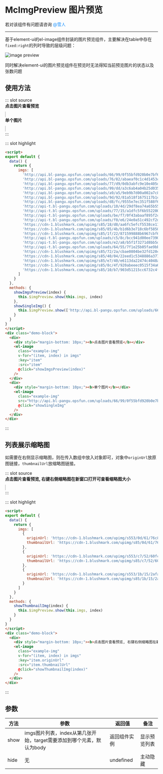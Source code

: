 # McImgPreview  图片预览

若对该组件有问题请咨询 <span style="color:#1890ff;">@雪人</span>

---

基于element-ui的el-image组件封装的图片预览组件，主要解决在table中存在`fixed:right`的列时导致的层级问题：

![image preview](https://jade-magic-d0b.notion.site/image/https%3A%2F%2Fs3-us-west-2.amazonaws.com%2Fsecure.notion-static.com%2Fd9dad5b2-3d3f-4174-b971-23036933f966%2Fac99426eb5f4aa58c6977fa83f42fa4bb08738ee.png?table=block&id=e5fe33af-59bf-48b0-9f83-9f49a21971f0&spaceId=43e1b609-a691-4162-9b00-8a161ae06ef3&width=1920&userId=&cache=v2)

同时解决element-ui的图片预览组件在预览时无法得知当前预览图片的状态以及张数问题

## 使用方法

<style>
  .example-img {
    width: 100px;
    height: 100px;
    margin: 0px 10px 10px 0;
    border: 1px solid #ccc;
    border-radius: 5px;
    cursor: pointer;
  }
</style>
<script>
export default {
  data() {
    return {
      imgs: [
        'http://api.bl-pangu.opsfun.com/uploads/66/99/0f55bfd920b0e7bf621e781d408e6699.jpg',
        'http://api.bl-pangu.opsfun.com/uploads/76/82/abaeaf0c1c4d1453c5414dc745957682.jpg',
        'http://api.bl-pangu.opsfun.com/uploads/77/d9/0db3abfc9e10e405d8423885398377d9.jpg',
        'http://api.bl-pangu.opsfun.com/uploads/99/dd/a3c6ab4a04b25d0350a60f4806c199dd.jpg',
        'http://api.bl-pangu.opsfun.com/uploads/a9/a5/9eb9b7d00a002a7c874018e2f35aa9a5.jpg',
        'http://api.bl-pangu.opsfun.com/uploads/9d/92/81a518f1675117b1c0e08e395e749d92.jpg',
        'http://api.bl-pangu.opsfun.com/uploads/d8/fc/9555e7ec351f588f6748c8016022d8fc.jpg',
        'http://api-t.bl-pangu.opsfun.com/uploads/10/4d/29df8ea74a65b55925b2ddd153d1104d.jpg',
        'http://api-t.bl-pangu.opsfun.com/uploads/77/15/a1dfc5f6b552200792fc4ace9b437715.png',
        'http://api-t.bl-pangu.opsfun.com/uploads/be/f7/0f43abaaf895f2ca288d5166d9febef7.jpg',
        'http://api-t.bl-pangu.opsfun.com/uploads/f0/e6/24e0a51c492cf2d730d58ea80e59f0e6.jpg',
        'https://cdn-1.blushmark.com/upimg/s85/18/d8/aa6fc5efcf5538ce114894ef9b6418d8.jpg',
        'https://cdn-1.blushmark.com/upimg/s85/85/4b/b1d6b3e718c6bf585082bafffab8854b.jpg',
        'https://cdn-1.blushmark.com/upimg/s85/1f/22/871599888b6967cbf6d1d44f14bf1f22.jpg',
        'http://api-t.bl-pangu.opsfun.com/uploads/c5/8c/bcc941d00ee739025633c75f8f1ec58c.png',
        'http://api-t.bl-pangu.opsfun.com/uploads/e2/a8/b5f1f3271d8bb5d1cfef434d8d17e2a8.jpg',
        'http://api-t.bl-pangu.opsfun.com/uploads/64/55/7f1e25b05fae9bba896b63f19cb86455.jpg',
        'https://cdn-1.blushmark.com/upimg/s85/72/2a/cbae0804be32fd120cd88e10470c722a.jpg',
        'https://cdn-1.blushmark.com/upimg/s85/40/04/22eed1c5348886a377cb8e69f19e4004.jpg',
        'https://cdn-1.blushmark.com/upimg/s85/e7/40/e6113da22474c4048a7d6e235314e740.jpg',
        'https://cdn-1.blushmark.com/upimg/s85/8c/4f/920abeeec0515f34a615233a23cc8c4f.jpg',
        'https://cdn-1.blushmark.com/upimg/s85/10/b7/903d51215cc6732c4f00abf3d19b10b7.jpg'
      ],
      imgs2: [
        {
          originUrl: 'https://cdn-1.blushmark.com/upimg/s553/0d/61/76c8a6764e09ab9a924fb1006ecc0d61.jpg',
          thumbnailUrl: 'https://cdn-1.blushmark.com/upimg/s85/0d/61/76c8a6764e09ab9a924fb1006ecc0d61.jpg'
        },
        {
          originUrl: 'https://cdn-1.blushmark.com/upimg/s553/c7/52/60fcabd4011ae06e427365ec818bc752.jpg',
          thumbnailUrl: 'https://cdn-1.blushmark.com/upimg/s85/c7/52/60fcabd4011ae06e427365ec818bc752.jpg'
        },
        {
          originUrl: 'https://cdn-1.blushmark.com/upimg/s553/1b/15/2afa58d808872be254210edb28771b15.jpg',
          thumbnailUrl: 'https://cdn-1.blushmark.com/upimg/s85/1b/15/2afa58d808872be254210edb28771b15.jpg'
        }
      ]
    }
  },
  methods: {
    showImgsPreview(index) {
      this.$imgPreview.show(this.imgs, index)
    },
    showSingleImg() {
      this.$imgPreview.show(['http://api.bl-pangu.opsfun.com/uploads/66/99/0f55bfd920b0e7bf621e781d408e6699.jpg'], 0)
    },
    showThumbnailImg() {
      this.$imgPreview.show(this.imgs2, 0)
    }
  }
}
</script>

<demo-block>
::: slot source
 <div>
    <div style="margin-bottom: 10px;"><b>点击图片查看预览</b></div>
    <el-image
      class="example-img"
      v-for="(item, index) in imgs"
      :key="item"
      :src="item"
      @click="showImgsPreview(index)"
    />
  </div>
  <div>
    <div style="margin-bottom: 10px;"><b>单个图片</b></div>
    <el-image
      class="example-img"
      src="http://api.bl-pangu.opsfun.com/uploads/66/99/0f55bfd920b0e7bf621e781d408e6699.jpg"
      @click="showSingleImg"
    />
  </div>
:::

::: slot highlight
```html
<script>
export default {
  data() {
    return {
      imgs: [
        'http://api.bl-pangu.opsfun.com/uploads/66/99/0f55bfd920b0e7bf621e781d408e6699.jpg',
        'http://api.bl-pangu.opsfun.com/uploads/76/82/abaeaf0c1c4d1453c5414dc745957682.jpg',
        'http://api.bl-pangu.opsfun.com/uploads/77/d9/0db3abfc9e10e405d8423885398377d9.jpg',
        'http://api.bl-pangu.opsfun.com/uploads/99/dd/a3c6ab4a04b25d0350a60f4806c199dd.jpg',
        'http://api.bl-pangu.opsfun.com/uploads/a9/a5/9eb9b7d00a002a7c874018e2f35aa9a5.jpg',
        'http://api.bl-pangu.opsfun.com/uploads/9d/92/81a518f1675117b1c0e08e395e749d92.jpg',
        'http://api.bl-pangu.opsfun.com/uploads/d8/fc/9555e7ec351f588f6748c8016022d8fc.jpg',
        'http://api-t.bl-pangu.opsfun.com/uploads/10/4d/29df8ea74a65b55925b2ddd153d1104d.jpg',
        'http://api-t.bl-pangu.opsfun.com/uploads/77/15/a1dfc5f6b552200792fc4ace9b437715.png',
        'http://api-t.bl-pangu.opsfun.com/uploads/be/f7/0f43abaaf895f2ca288d5166d9febef7.jpg',
        'http://api-t.bl-pangu.opsfun.com/uploads/f0/e6/24e0a51c492cf2d730d58ea80e59f0e6.jpg',
        'https://cdn-1.blushmark.com/upimg/s85/18/d8/aa6fc5efcf5538ce114894ef9b6418d8.jpg',
        'https://cdn-1.blushmark.com/upimg/s85/85/4b/b1d6b3e718c6bf585082bafffab8854b.jpg',
        'https://cdn-1.blushmark.com/upimg/s85/1f/22/871599888b6967cbf6d1d44f14bf1f22.jpg',
        'http://api-t.bl-pangu.opsfun.com/uploads/c5/8c/bcc941d00ee739025633c75f8f1ec58c.png',
        'http://api-t.bl-pangu.opsfun.com/uploads/e2/a8/b5f1f3271d8bb5d1cfef434d8d17e2a8.jpg',
        'http://api-t.bl-pangu.opsfun.com/uploads/64/55/7f1e25b05fae9bba896b63f19cb86455.jpg',
        'https://cdn-1.blushmark.com/upimg/s85/72/2a/cbae0804be32fd120cd88e10470c722a.jpg',
        'https://cdn-1.blushmark.com/upimg/s85/40/04/22eed1c5348886a377cb8e69f19e4004.jpg',
        'https://cdn-1.blushmark.com/upimg/s85/e7/40/e6113da22474c4048a7d6e235314e740.jpg',
        'https://cdn-1.blushmark.com/upimg/s85/8c/4f/920abeeec0515f34a615233a23cc8c4f.jpg',
        'https://cdn-1.blushmark.com/upimg/s85/10/b7/903d51215cc6732c4f00abf3d19b10b7.jpg'
      ]
    }
  },
  methods: {
    showImgsPreview(index) {
      this.$imgPreview.show(this.imgs, index)
    },
    showSingleImg() {
      this.$imgPreview.show(['http://api.bl-pangu.opsfun.com/uploads/66/99/0f55bfd920b0e7bf621e781d408e6699.jpg'], 0)
    }
  }
}
</script>
<div class="demo-block">
  <div>
    <div style="margin-bottom: 10px;"><b>点击图片查看预览</b></div>
    <el-image
      class="example-img"
      v-for="(item, index) in imgs"
      :key="item"
      :src="item"
      @click="showImgsPreview(index)"
    />
  </div>
  <div>
    <div style="margin-bottom: 10px;"><b>单个图片</b></div>
    <el-image
      class="example-img"
      src="http://api.bl-pangu.opsfun.com/uploads/66/99/0f55bfd920b0e7bf621e781d408e6699.jpg"
      @click="showSingleImg"
    />
  </div>
</div>
```
:::
</demo-block>
 



## 列表展示缩略图

如需要在右侧显示缩略图，则在传入数组中放入对象即可，对象中`originUrl`放原图链接，`thumbnailUrl`放缩略图链接。

<demo-block>
::: slot source
 <div>
    <div style="margin-bottom: 10px;"><b>点击图片查看预览, 右键右侧缩略图在新窗口打开可查看缩略图大小</b></div>
    <el-image
      class="example-img"
      v-for="(item, index) in imgs2"
      :key="item.originUrl"
      :src="item.thumbnailUrl"
      @click="showThumbnailImg(index)"
    />
  </div>
:::

::: slot highlight

```html
<script>
export default {
  data() {
    return {
      imgs: [
        {
          originUrl: 'https://cdn-1.blushmark.com/upimg/s553/0d/61/76c8a6764e09ab9a924fb1006ecc0d61.jpg',
          thumbnailUrl: 'https://cdn-1.blushmark.com/upimg/s85/0d/61/76c8a6764e09ab9a924fb1006ecc0d61.jpg'
        },
        {
          originUrl: 'https://cdn-1.blushmark.com/upimg/s553/c7/52/60fcabd4011ae06e427365ec818bc752.jpg',
          thumbnailUrl: 'https://cdn-1.blushmark.com/upimg/s85/c7/52/60fcabd4011ae06e427365ec818bc752.jpg'
        },
        {
          originUrl: 'https://cdn-1.blushmark.com/upimg/s553/1b/15/2afa58d808872be254210edb28771b15.jpg',
          thumbnailUrl: 'https://cdn-1.blushmark.com/upimg/s85/1b/15/2afa58d808872be254210edb28771b15.jpg'
        }
      ]
    }
  },
  methods: {
    showThumbnailImg(index) {
      this.$imgPreview.show(this.imgs, index)
    }
  }
}
</script>
<div class="demo-block">
  <div>
    <div style="margin-bottom: 10px;"><b>点击图片查看预览, 右键右侧缩略图在新窗口打开可查看缩略图大小</b></div>
    <el-image
      class="example-img"
      v-for="(item, index) in imgs"
      :key="item.originUrl"
      :src="item.thumbnailUrl"
      @click="showThumbnailImg(index)"
    />
  </div>
</div>
```
:::
</demo-block>

## 参数

| 方法 | 参数 | 返回值 | 备注 |
| -- | -- | -- | -- |
| show | imgs图片列表，index从第几张开始，target需要添加到哪个元素，默认为body | 返回组件实例 | 显示预览列表 |
| hide | 无 | undefined | 主动隐藏 |